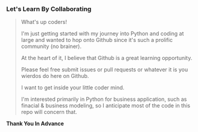 ### Let's Learn By Collaborating ###

> What's up coders! 
> 
> I'm just getting started with my journey into Python and coding at large and wanted 
> to hop onto Github since it's such a prolific community (no brainer). 
> 
> At the heart of it, I believe that Github is a great learning opportunity.
> 
> Please feel free submit issues or pull requests or whatever it is you wierdos do here on Github. 
> 
> I want to get inside your little coder mind. 
>
> I'm interested primarily in Python for business application, such as finacial & business modeling, so I anticipate most of the code in this repo 
> will concern that. 

**Thank You In Advance**
